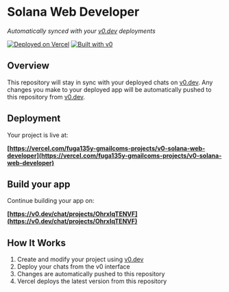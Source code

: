 # Solana Web Developer

*Automatically synced with your [v0.dev](https://v0.dev) deployments*

[![Deployed on Vercel](https://img.shields.io/badge/Deployed%20on-Vercel-black?style=for-the-badge&logo=vercel)](https://vercel.com/fuga135y-gmailcoms-projects/v0-solana-web-developer)
[![Built with v0](https://img.shields.io/badge/Built%20with-v0.dev-black?style=for-the-badge)](https://v0.dev/chat/projects/OhrxIqTENVF)

## Overview

This repository will stay in sync with your deployed chats on [v0.dev](https://v0.dev).
Any changes you make to your deployed app will be automatically pushed to this repository from [v0.dev](https://v0.dev).

## Deployment

Your project is live at:

**[https://vercel.com/fuga135y-gmailcoms-projects/v0-solana-web-developer](https://vercel.com/fuga135y-gmailcoms-projects/v0-solana-web-developer)**

## Build your app

Continue building your app on:

**[https://v0.dev/chat/projects/OhrxIqTENVF](https://v0.dev/chat/projects/OhrxIqTENVF)**

## How It Works

1. Create and modify your project using [v0.dev](https://v0.dev)
2. Deploy your chats from the v0 interface
3. Changes are automatically pushed to this repository
4. Vercel deploys the latest version from this repository